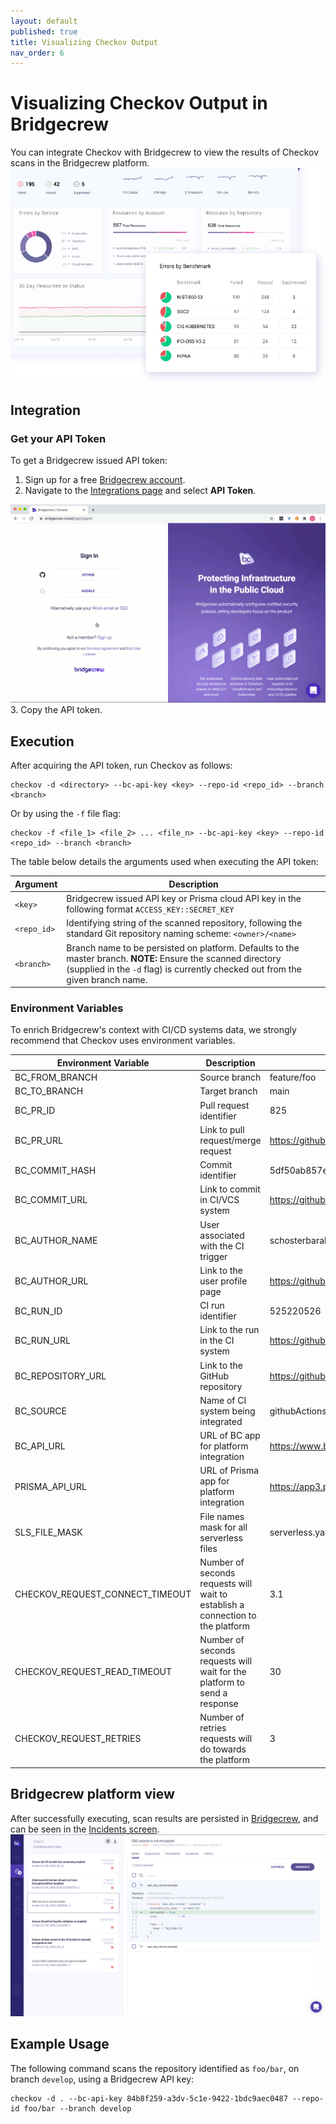 ```yaml
---
layout: default
published: true
title: Visualizing Checkov Output
nav_order: 6
---
```


# Visualizing Checkov Output in Bridgecrew

You can integrate Checkov with Bridgecrew to view the results of Checkov scans in the Bridgecrew platform.
![Bridgecrew Dashboard](bridgecrew-dashboard.png)

## Integration

### Get your API Token

To get a Bridgecrew issued API token:

1. Sign up for a free [Bridgecrew account](https://www.bridgecrew.cloud/).
2. Navigate to the [Integrations page](https://www.bridgecrew.cloud/integrations) and select **API Token**.

![API Token](api-token.gif)
3. Copy the API token.

## Execution

After acquiring the API token, run Checkov as follows:

```shell
checkov -d <directory> --bc-api-key <key> --repo-id <repo_id> --branch <branch>
```

Or by using the `-f` file flag:

```shell
checkov -f <file_1> <file_2> ... <file_n> --bc-api-key <key> --repo-id <repo_id> --branch <branch>
```

The table below details the arguments used when executing the API token:

| Argument | Description |
| -------- | ----------- |
| `<key>` | Bridgecrew issued API key or Prisma cloud API key in the following format `ACCESS_KEY::SECRET_KEY` |
| `<repo_id>` | Identifying string of the scanned repository, following the standard Git repository naming scheme: `<owner>/<name>` |
| `<branch>` | Branch name to be persisted on platform. Defaults to the master branch. **NOTE:** Ensure the scanned directory (supplied in the `-d` flag) is currently checked out from the given branch name. |

### Environment Variables

To enrich Bridgecrew's context with CI/CD systems data, we strongly recommend that Checkov uses environment variables.

| Environment Variable            | Description                                                                    | Example                                                                                 |
|---------------------------------|--------------------------------------------------------------------------------|-----------------------------------------------------------------------------------------|
| BC_FROM_BRANCH                  | Source branch                                                                  | feature/foo                                                                             |
| BC_TO_BRANCH                    | Target branch                                                                  | main                                                                                    |
| BC_PR_ID                        | Pull request identifier                                                        | 825                                                                                     |
| BC_PR_URL                       | Link to pull request/merge request                                             | https://github.com/bridgecrewio/checkov/pull/825                                        |
| BC_COMMIT_HASH                  | Commit identifier                                                              | 5df50ab857e7a255e4e731877748b539915ad489                                                |
| BC_COMMIT_URL                   | Link to commit in CI/VCS system                                                | https://github.com/bridgecrewio/checkov/commit/5df50ab857e7a255e4e731877748b539915ad489 |
| BC_AUTHOR_NAME                  | User associated with the CI trigger                                            | schosterbarak                                                                           |
| BC_AUTHOR_URL                   | Link to the user profile page                                                  | https://github.com/schosterbarak                                                        |
| BC_RUN_ID                       | CI run identifier                                                              | 525220526                                                                               |
| BC_RUN_URL                      | Link to the run in the CI system                                               | https://github.com/bridgecrewio/checkov/actions/runs/525220526                          |
| BC_REPOSITORY_URL               | Link to the GitHub repository                                                  | https://github.com/bridgecrewio/checkov/                                                |
| BC_SOURCE                       | Name of CI system being integrated                                             | githubActions                                                                           |
| BC_API_URL                      | URL of BC app for platform integration                                         | https://www.bridgecrew.cloud                                                            |
| PRISMA_API_URL                  | URL of Prisma app for platform integration                                     | https://app3.prismacloud.io                                                             |
| SLS_FILE_MASK                   | File names mask for all serverless files                                       | serverless.yaml,serverless.yml                                                          |
| CHECKOV_REQUEST_CONNECT_TIMEOUT | Number of seconds requests will wait to establish a connection to the platform | 3.1                                                                                     |
| CHECKOV_REQUEST_READ_TIMEOUT    | Number of seconds requests will wait for the platform to send a response       | 30                                                                                      |
| CHECKOV_REQUEST_RETRIES         | Number of retries requests will do towards the platform                        | 3                                                                                       |

## Bridgecrew platform view

After successfully executing, scan results are persisted in [Bridgecrew](https://www.bridgecrew.cloud), and can be seen in the [Incidents screen](https://www.bridgecrew.cloud/incidents).
![Bridgecrew Incidents screen](bridgecrew-incidents.png)

## Example Usage

The following command scans the repository identified as `foo/bar`, on branch `develop`, using a Bridgecrew API key:

```shell
checkov -d . --bc-api-key 84b8f259-a3dv-5c1e-9422-1bdc9aec0487 --repo-id foo/bar --branch develop
```
